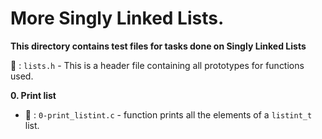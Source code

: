 # More Singly Linked Lists.

**This directory contains test files for tasks done on Singly Linked Lists**

:file_folder: : `lists.h` - This is a header file containing all prototypes for functions used.

**0. Print list**

- :file_folder: : `0-print_listint.c` - function prints all the elements of a `listint_t` list.


